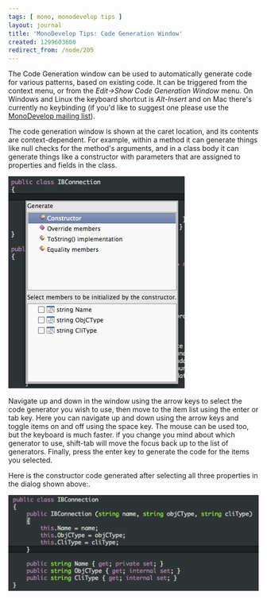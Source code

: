 ```yaml
---
tags: [ mono, monodevelop tips ]
layout: journal
title: 'MonoDevelop Tips: Code Generation Window'
created: 1299603600
redirect_from: /node/205
---
```

The Code Generation window can be used to automatically generate code for
various patterns, based on existing code. It can be triggered from the context
menu, or from the _Edit->Show Code Generation Window_ menu. On Windows and Linux
the keyboard shortcut is *Alt-Insert* and on Mac there's currently no keybinding
(if you'd like to suggest one please use the [MonoDevelop mailing
list](http://monodevelop.com/index.php?title=Help_%26_Contact)).<!--break-->

The code generation window is shown at the caret location, and its contents are
context-dependent. For example, within a method it can generate things like null
checks for the method's arguments, and in a class body it can generate things
like a constructor with parameters that are assigned to properties and fields in
the class.

![Code generation window](/files/images/md-tips/code-generation-window.png)

Navigate up and down in the window using the arrow keys to select the code
generator you wish to use, then move to the item list using the enter or tab
key. Here you can navigate up and down using the arrow keys and toggle items on
and off using the space key. The mouse can be used too, but the keyboard is much
faster. if you change you mind about which generator to use, shift-tab will move
the focus back up to the list of generators. Finally, press the enter key to
generate the code for the items you selected.

Here is the constructor code generated after selecting all three properties in
the dialog shown above:.

![Generated constructor code](/files/images/md-tips/code-generation-ctor.png)
